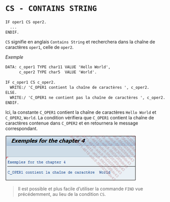 # **`CS - CONTAINS STRING`**

```JS
IF oper1 CS oper2.
  ...
ENDIF.
```

`CS` signifie en anglais `Contains String` et recherchera dans la chaîne de caractères `oper1`, celle de `oper2`.

_Exemple_

```JS
DATA: c_oper1 TYPE char11 VALUE 'Hello World',
      c_oper2 TYPE char5  VALUE 'World'.

IF c_oper1 CS c_oper2.
  WRITE:/ 'C_OPER1 contient la chaîne de caractères ', c_oper2.
ELSE.
  WRITE:/ 'C_OPER1 ne contient pas la chaîne de caractères ', c_oper2.
ENDIF.
```

Ici, la constante `C_OPER1` contient la chaîne de caractères `Hello World` et `C_OPER2`, `World`. La condition vérifiera que `C_OPER1` contient la chaîne de caractères contenue dans `C_OPER2` et en retournera le message correspondant.

![](../99%20-%20Ressources/02_Conditions%20-%2007%20-%2001.png)

> Il est possible et plus facile d’utiliser la commande `FIND` vue précédemment, au lieu de la condition `CS`.
